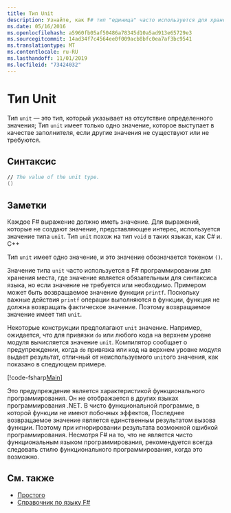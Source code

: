 ```yaml
---
title: Тип Unit
description: Узнайте, как F# тип "единица" часто используется для хранения места, где значение является обязательным для синтаксиса языка, когда значение не требуется или нужно.
ms.date: 05/16/2016
ms.openlocfilehash: a5960fb05af50486a78345d10a5ad913e65729e3
ms.sourcegitcommit: 14ad34f7c4564ee0f009acb8bfc0ea7af3bc9541
ms.translationtype: MT
ms.contentlocale: ru-RU
ms.lasthandoff: 11/01/2019
ms.locfileid: "73424032"
---
```

# <a name="unit-type"></a>Тип Unit

Тип `unit` — это тип, который указывает на отсутствие определенного значения; Тип `unit` имеет только одно значение, которое выступает в качестве заполнителя, если другие значения не существуют или не требуются.

## <a name="syntax"></a>Синтаксис

```fsharp
// The value of the unit type.
()
```

## <a name="remarks"></a>Заметки

Каждое F# выражение должно иметь значение. Для выражений, которые не создают значение, представляющее интерес, используется значение типа `unit`. Тип `unit` похож на тип `void` в таких языках, как C# и. C++

Тип `unit` имеет одно значение, и это значение обозначается токеном `()`.

Значение типа `unit` часто используется в F# программировании для хранения места, где значение является обязательным для синтаксиса языка, но если значение не требуется или необходимо. Примером может быть возвращаемое значение функции `printf`. Поскольку важные действия `printf` операции выполняются в функции, функция не должна возвращать фактическое значение. Поэтому возвращаемое значение имеет тип `unit`.

Некоторые конструкции предполагают `unit` значение. Например, ожидается, что для привязки `do` или любого кода на верхнем уровне модуля вычисляется значение `unit`. Компилятор сообщает о предупреждении, когда `do` привязка или код на верхнем уровне модуля выдает результат, отличный от неиспользуемого `unit`ого значения, как показано в следующем примере.

[!code-fsharp[Main](~/samples/snippets/fsharp/lang-ref-1/snippet901.fs)]

Это предупреждение является характеристикой функционального программирования. Он не отображается в других языках программирования .NET. В чисто функциональной программе, в которой функции не имеют побочных эффектов, Последнее возвращаемое значение является единственным результатом вызова функции. Поэтому при игнорировании результата возможной ошибкой программирования. Несмотря F# на то, что не является чисто функциональным языком программирования, рекомендуется всегда следовать стилю функционального программирования, когда это возможно.

## <a name="see-also"></a>См. также

- [Простого](basic-types.md)
- [Справочник по языку F#](index.md)

